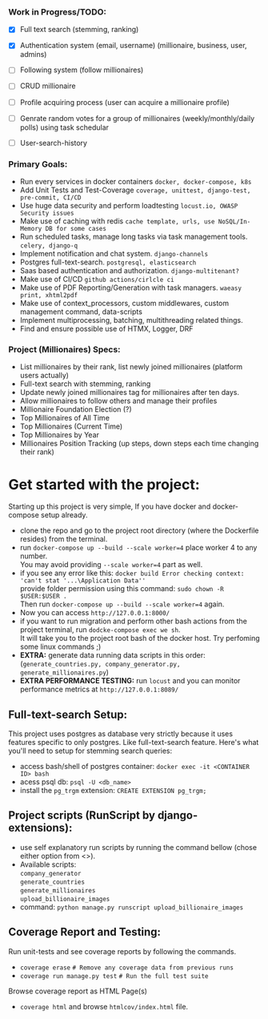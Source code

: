 ### Work in Progress/TODO:
- [x] Full text search (stemming, ranking)
- [x] Authentication system (email, username) (millionaire, business, user, admins)
- [ ] Following system (follow millionaires)
- [ ] CRUD millionaire
- [ ] Profile acquiring process (user can acquire a millionaire profile)
- [ ] Genrate random votes for a group of millionaires (weekly/monthly/daily polls)
using task schedular
- [ ] User-search-history


### Primary Goals:
+ Run every services in docker containers `docker, docker-compose, k8s`
+ Add Unit Tests and Test-Coverage `coverage, unittest, django-test, pre-commit, CI/CD`
+ Use huge data security and perform loadtesting `locust.io, OWASP Security issues`
+ Make use of caching with redis `cache template, urls, use NoSQL/In-Memory DB for some cases`
+ Run scheduled tasks, manage long tasks via task management tools. `celery, django-q`
+ Implement notification and chat system. `django-channels`
+ Postgres full-text-search. `postgresql, elasticsearch`
+ Saas based authentication and authorization. `django-multitenant?`
+ Make use of CI/CD `github actions/cirlcle ci`
+ Make use of PDF Reporting/Generation with task managers. `waeasy print, xhtml2pdf`
+ Make use of context_processors, custom middlewares, custom management command, data-scripts
+ Implement multiprocessing, batching, multithreading related things.
+ Find and ensure possible use of HTMX, Logger, DRF


### Project (Millionaires) Specs:
+ List millionaires by their rank, list newly joined millionaires (platform users actually)
+ Full-text search with stemming, ranking
+ Update newly joined millionaires tag for millionaires after ten days.
+ Allow millionaires to follow others and manage their profiles
+ Millionaire Foundation Election (?)
+ Top Millionaires of All Time
+ Top Millionaires (Current Time)
+ Top Millionaires by Year
+ Millionaires Position Tracking (up steps, down steps each time changing their rank)


# Get started with the project:
Starting up this project is very simple, If you have docker and docker-compose setup already.
+ clone the repo and go to the project root directory (where the Dockerfile resides) from the terminal.
+ run `docker-compose up --build --scale worker=4` place worker 4 to any number. <br> You may avoid providing `--scale worker=4` part as well.
+ if you see any error like this: `docker build Error checking context: 'can't stat '...\Application Data''`  <br>
provide folder permission using this command: `sudo chown -R $USER:$USER .` <br> Then run `docker-compose up --build --scale worker=4` again.
+ Now you can access `http://127.0.0.1:8000/`
+ if you want to run migration and perform other bash actions from the project terminal, run `dodcke-compose exec we sh`. <br> It will take you to the project root bash of the docker host. Try perfoming some linux commands ;)
+ <b>EXTRA:</b> generate data running data scripts in this order: (`generate_countries.py, company_generator.py, generate_millionaires.py`)
+ <b>EXTRA PERFORMANCE TESTING:</b> run `locust` and you can monitor performance metrics at `http://127.0.0.1:8089/`

## Full-text-search Setup:
This project uses postgres as database very strictly because it uses features specific to only postgres.
Like full-text-search feature. Here's what you'll need to setup for stemming search queries:
+ access bash/shell of postgres container: `docker exec -it <CONTAINER ID> bash`
+ acess psql db: `psql -U <db_name>`
+ install the `pg_trgm` extension: `CREATE EXTENSION pg_trgm;`


## Project scripts (RunScript by django-extensions):
+ use self explanatory run scripts by running the command bellow (chose either option from <>).
+ Available scripts: <br> `company_generator` <br>`generate_countries` <br>
`generate_millionaires` <br> `upload_billionaire_images`
+ command: `python manage.py runscript upload_billionaire_images`


## Coverage Report and Testing:
Run unit-tests and see coverage reports by following the commands.
+ `coverage erase`  `# Remove any coverage data from previous runs`
+ `coverage run manage.py test`  `# Run the full test suite`

Browse coverage report as HTML Page(s)
+ `coverage html` and browse `htmlcov/index.html` file.
